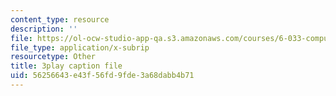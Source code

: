 ```yaml
---
content_type: resource
description: ''
file: https://ol-ocw-studio-app-qa.s3.amazonaws.com/courses/6-033-computer-system-engineering-spring-2018/56256643e43f56fd9fde3a68dabb4b71_r2_-2KW76ec.vtt
file_type: application/x-subrip
resourcetype: Other
title: 3play caption file
uid: 56256643-e43f-56fd-9fde-3a68dabb4b71
---
```

